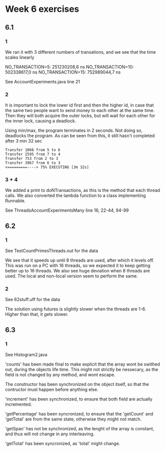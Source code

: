 # Week 6 exercises

## 6.1

### 1

We ran it with 3 different numbers of transations, and we see that the time scales linearly

NO_TRANSACTION=5: 251230208,6 ns
NO_TRANSACTION=10: 502338617,0 ns
NO_TRANSACTION=15: 752989044,7 ns

See AccountExperiments.java line 21

### 2

It is important to lock the lower id first and then the higher id, in case that the same two people want to send money to each other at the same time. Then they will both acquire the outer locks, but will wait for each other for the inner lock, causing a deadlock.

Using min/max, the program terminates in 2 seconds. Not doing so, deadlocks the program. As can be seen from this, it still hasn't completed after 3 min 32 sec
```
Transfer 1066 from 5 to 6
Transfer 2595 from 7 to 4
Transfer 753 from 2 to 3
Transfer 3967 from 6 to 3
<=========----> 75% EXECUTING [3m 32s]
```

### 3 + 4

We added a print to doNTransactions, as this is the method that each thread calls. We also converted the lambda function to a class implementing Runnable.

See ThreadsAccountExperimentsMany line 16, 22-44, 94-99

## 6.2

### 1

See TestCountPrimesThreads.out for the data

We see that it speeds up until 8 threads are used, after which it levels off. This was run on a PC with 16 threads, so we expected it to keep getting better up to 16 threads. We also see huge deviation when 8 threads are used. The local and non-local version seem to perform the same.

### 2

See 62stuff.uff for the data

The solution using futures is slightly slower when the threads are 1-6. Higher than that, it gets slower.


## 6.3

### 1

See Histogram2.java

'counts' has been made final to make explicit that the array wont be swithed out, during the objects life time. This might not strictly be nessecary, as the field is not changed by any method, and wont escape.

The constructor has been synchronized on the object itself, so that the contructor must happen before anything else.

'increment' has been synchronized, to ensure that both field are actually incremented.

'getPercentage' has been syncronized, to ensure that the 'getCount' and 'getTotal' are from the same state, otherwise they might not match.

'getSpan' has not be synchronized, as the lenght of the array is constant, and thus will not change in any interleaving.

'getTotal' has been syncronized, as 'total' might change.